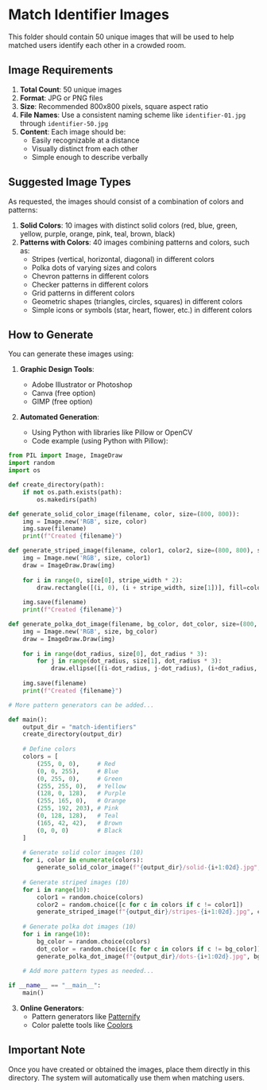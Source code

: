 # Match Identifier Images

This folder should contain 50 unique images that will be used to help matched users identify each other in a crowded room.

## Image Requirements

1. **Total Count**: 50 unique images
2. **Format**: JPG or PNG files
3. **Size**: Recommended 800x800 pixels, square aspect ratio
4. **File Names**: Use a consistent naming scheme like `identifier-01.jpg` through `identifier-50.jpg`
5. **Content**: Each image should be:
   - Easily recognizable at a distance
   - Visually distinct from each other
   - Simple enough to describe verbally

## Suggested Image Types

As requested, the images should consist of a combination of colors and patterns:

1. **Solid Colors**: 10 images with distinct solid colors (red, blue, green, yellow, purple, orange, pink, teal, brown, black)
2. **Patterns with Colors**: 40 images combining patterns and colors, such as:
   - Stripes (vertical, horizontal, diagonal) in different colors
   - Polka dots of varying sizes and colors
   - Chevron patterns in different colors
   - Checker patterns in different colors
   - Grid patterns in different colors
   - Geometric shapes (triangles, circles, squares) in different colors
   - Simple icons or symbols (star, heart, flower, etc.) in different colors

## How to Generate

You can generate these images using:

1. **Graphic Design Tools**:
   - Adobe Illustrator or Photoshop
   - Canva (free option)
   - GIMP (free option)

2. **Automated Generation**:
   - Using Python with libraries like Pillow or OpenCV
   - Code example (using Python with Pillow):

```python
from PIL import Image, ImageDraw
import random
import os

def create_directory(path):
    if not os.path.exists(path):
        os.makedirs(path)

def generate_solid_color_image(filename, color, size=(800, 800)):
    img = Image.new('RGB', size, color)
    img.save(filename)
    print(f"Created {filename}")

def generate_striped_image(filename, color1, color2, size=(800, 800), stripe_width=40):
    img = Image.new('RGB', size, color1)
    draw = ImageDraw.Draw(img)
    
    for i in range(0, size[0], stripe_width * 2):
        draw.rectangle([(i, 0), (i + stripe_width, size[1])], fill=color2)
    
    img.save(filename)
    print(f"Created {filename}")

def generate_polka_dot_image(filename, bg_color, dot_color, size=(800, 800), dot_radius=30):
    img = Image.new('RGB', size, bg_color)
    draw = ImageDraw.Draw(img)
    
    for i in range(dot_radius, size[0], dot_radius * 3):
        for j in range(dot_radius, size[1], dot_radius * 3):
            draw.ellipse([(i-dot_radius, j-dot_radius), (i+dot_radius, j+dot_radius)], fill=dot_color)
    
    img.save(filename)
    print(f"Created {filename}")

# More pattern generators can be added...

def main():
    output_dir = "match-identifiers"
    create_directory(output_dir)
    
    # Define colors
    colors = [
        (255, 0, 0),     # Red
        (0, 0, 255),     # Blue
        (0, 255, 0),     # Green
        (255, 255, 0),   # Yellow
        (128, 0, 128),   # Purple
        (255, 165, 0),   # Orange
        (255, 192, 203), # Pink
        (0, 128, 128),   # Teal
        (165, 42, 42),   # Brown
        (0, 0, 0)        # Black
    ]
    
    # Generate solid color images (10)
    for i, color in enumerate(colors):
        generate_solid_color_image(f"{output_dir}/solid-{i+1:02d}.jpg", color)
    
    # Generate striped images (10)
    for i in range(10):
        color1 = random.choice(colors)
        color2 = random.choice([c for c in colors if c != color1])
        generate_striped_image(f"{output_dir}/stripes-{i+1:02d}.jpg", color1, color2)
    
    # Generate polka dot images (10)
    for i in range(10):
        bg_color = random.choice(colors)
        dot_color = random.choice([c for c in colors if c != bg_color])
        generate_polka_dot_image(f"{output_dir}/dots-{i+1:02d}.jpg", bg_color, dot_color)
    
    # Add more pattern types as needed...

if __name__ == "__main__":
    main()
```

3. **Online Generators**:
   - Pattern generators like [Patternify](http://www.patternify.com/)
   - Color palette tools like [Coolors](https://coolors.co/)

## Important Note

Once you have created or obtained the images, place them directly in this directory. The system will automatically use them when matching users. 